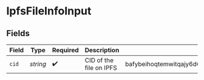# IpfsFileInfoInput


## Fields

| Field                                                       | Type                                                        | Required                                                    | Description                                                 | Example                                                     |
| ----------------------------------------------------------- | ----------------------------------------------------------- | ----------------------------------------------------------- | ----------------------------------------------------------- | ----------------------------------------------------------- |
| `cid`                                                       | *string*                                                    | :heavy_check_mark:                                          | CID of the file on IPFS                                     | bafybeihoqtemwitqajy6d654tmghqqvxmzgblddj2egst6yilplr5num6u |